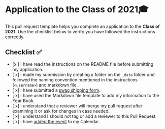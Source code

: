 # Application to the Class of 2021🎓

This pull request template helps you complete an application to the **Class of 2021**. Use the checklist below to verify you have followed the instructions correctly. 

## Checklist ✅

- [x ] I have read the instructions on the README file before submitting my application. 
- [ x] I made my submission by creating a folder on the `_data` folder and followed the naming convention mentioned in the instructions (`<username>`) and markdown file.
- [ x] I have submitted a [swag shipping form](https://airtable.com/shrM5IigBuRFaj33H).
- [ x] I have used the Markdown file template to add my information to the Year Book.
- [ x] I understand that a reviewer will merge my pull request after examining it or ask for changes in case needed.
- [ x] I understand I should not tag or add a reviewer to this Pull Request.
- [ x] I have [added the event](http://www.google.com/calendar/event?action=TEMPLATE&dates=20210605T160000Z%2F20210605T173000Z&text=GitHub%20Graduation%20%F0%9F%8E%93&location=https%3A%2F%2Fwww.twitch.tv%2Fgithubeducation&details=) to my Calendar.

